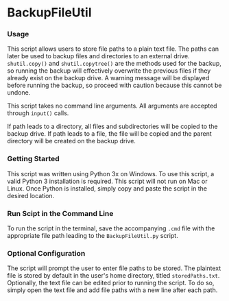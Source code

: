 # BackupFileUtil

### Usage

This script allows users to store file paths to a plain text file. The paths can later be used to backup files and directories to an external drive. `shutil.copy()` and `shutil.copytree()` are the methods used for the backup, so running the backup will effectively overwrite the previous files if they already exist on the backup drive. A warning message will be displayed before running the backup, so proceed with caution because this cannot be undone. 

This script takes no command line arguments. All arguments are accepted through `input()` calls.

If path leads to a directory, all files and subdirectories will be copied to the backup drive. If path leads to a file, the file will be copied and the parent directory will be created on the backup drive.

### Getting Started

This script was written using Python 3x on Windows. To use this script, a valid Python 3 installation is required. This script will not run on Mac or Linux. Once Python is installed, simply copy and paste the script in the desired location. 

### Run Scipt in the Command Line 

To run the script in the terminal, save the accompanying `.cmd` file with the appropriate file path leading to the `BackupFileUtil.py` script. 

### Optional Configuration

The script will prompt the user to enter file paths to be stored. The plaintext file is stored by default in the user's home directory, titled `storedPaths.txt`. Optionally, the text file can be edited prior to running the script. To do so, simply open the text file and add file paths with a new line after each path. 
